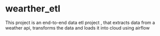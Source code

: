 # wearther_etl
This project is an end-to-end data etl project , that extracts data from a weather api, transforms the data and loads it into  cloud using airflow
